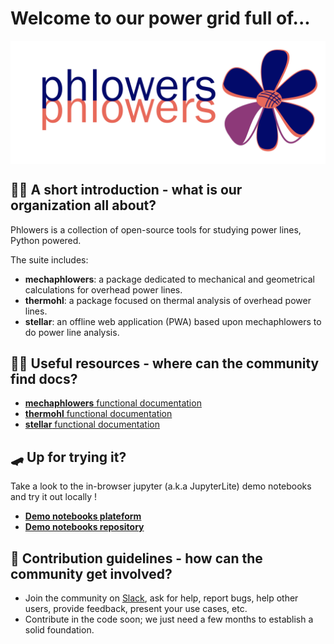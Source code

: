 # Welcome to our power grid full of...

<img src="../images/phlowers_fullsize_txt_banner.png" alt="phlowers logo" width="800" align="center" style="display: block; margin: 0 auto"/>


## 🙋‍♀️ A short introduction - what is our organization all about?

Phlowers is a collection of open-source tools for studying power lines, Python powered.

The suite includes:

- **mechaphlowers**: a package dedicated to mechanical and geometrical calculations for overhead power lines.
- **thermohl**: a package focused on thermal analysis of overhead power lines.
- **stellar**: an offline web application (PWA) based upon mechaphlowers to do power line analysis. 


## 👩‍💻 Useful resources - where can the community find docs?

- [**mechaphlowers** functional documentation](https://phlowers.readthedocs.io/projects/mechaphlowers/en/latest/)
- [**thermohl** functional documentation](https://phlowers.readthedocs.io/projects/thermohl/en/latest/)
- [**stellar** functional documentation](https://phlowers.readthedocs.io/projects/Stellar/en/latest)

## 🛹 Up for trying it?

Take a look to the in-browser jupyter (a.k.a JupyterLite) demo notebooks and try it out locally !

- [**Demo notebooks plateform**](https://phlowers.github.io/phlowers-notebooks)
- [**Demo notebooks repository**](https://github.com/phlowers/phlowers-notebooks)


## 🌈 Contribution guidelines - how can the community get involved?

- Join the community on [Slack](https://join.slack.com/t/phlowerscommunity/shared_invite/zt-2vjm0dsv5-6ugYwU7_9TSP7j9hUVZH4A), ask for help, report bugs, help other users, provide feedback, present your use cases, etc.
- Contribute in the code soon; we just need a few months to establish a solid foundation.

